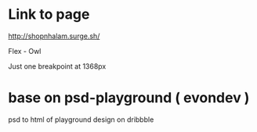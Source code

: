 # Link to page
http://shopnhalam.surge.sh/

Flex - Owl 

Just one breakpoint at 1368px

# base on psd-playground ( evondev )
psd to html of playground design on dribbble
